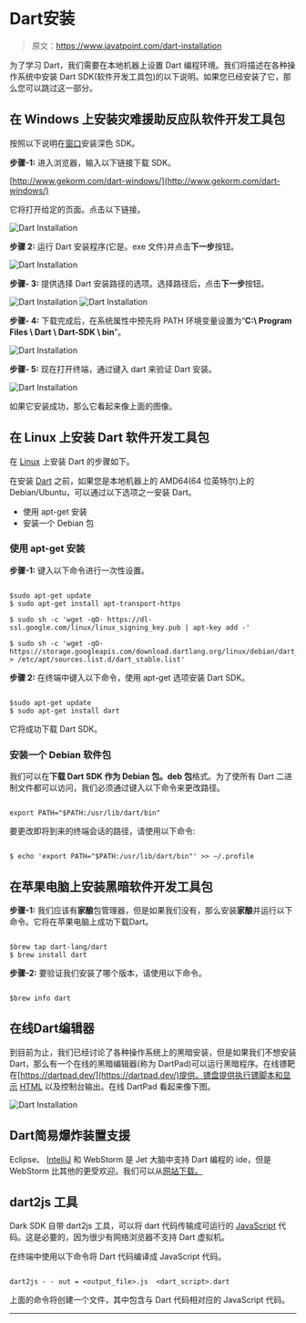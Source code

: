 # Dart安装

> 原文：<https://www.javatpoint.com/dart-installation>

为了学习 Dart，我们需要在本地机器上设置 Dart 编程环境。我们将描述在各种操作系统中安装 Dart SDK(软件开发工具包)的以下说明。如果您已经安装了它，那么您可以跳过这一部分。

## 在 Windows 上安装灾难援助反应队软件开发工具包

按照以下说明在[窗口](https://www.javatpoint.com/windows)安装深色 SDK。

**步骤-1:** 进入浏览器，输入以下链接下载 SDK。

[http://www.gekorm.com/dart-windows/](http://www.gekorm.com/dart-windows/)

它将打开给定的页面。点击以下链接。

![Dart Installation](img/037c885e0b6dfbec263bd042c3434184.png)

**步骤 2:** 运行 Dart 安装程序(它是。exe 文件)并点击**下一步**按钮。

![Dart Installation](img/99ab5f6ef8c2decacafe1f1a5ee846b9.png)

**步骤- 3:** 提供选择 Dart 安装路径的选项。选择路径后，点击**下一步**按钮。

![Dart Installation](img/0bcecda96c36c317f40e6993424c4c55.png)
![Dart Installation](img/ed5d5f437b24389cd0138af6bf907658.png)

**步骤- 4:** 下载完成后，在系统属性中预先将 PATH 环境变量设置为“**C:\ Program Files \ Dart \ Dart-SDK \ bin**”。

![Dart Installation](img/7c8af460bb533d4cf77160ff5dc5e106.png)

**步骤- 5:** 现在打开终端，通过键入 dart 来验证 Dart 安装。

![Dart Installation](img/39338d96a68bfb8ca6c01895026fff88.png)

如果它安装成功，那么它看起来像上面的图像。

## 在 Linux 上安装 Dart 软件开发工具包

在 [Linux](https://www.javatpoint.com/linux-tutorial) 上安装 Dart 的步骤如下。

在安装 [Dart](https://www.javatpoint.com/dart-programming) 之前，如果您是本地机器上的 AMD64(64 位英特尔)上的 Debian/Ubuntu，可以通过以下选项之一安装 Dart。

*   使用 apt-get 安装
*   安装一个 Debian 包

### 使用 apt-get 安装

**步骤-1:** 键入以下命令进行一次性设置。

```

$sudo apt-get update
$ sudo apt-get install apt-transport-https

$ sudo sh -c 'wget -qO- https://dl-ssl.google.com/linux/linux_signing_key.pub | apt-key add -'

$ sudo sh -c 'wget -qO- https://storage.googleapis.com/download.dartlang.org/linux/debian/dart_stable.list > /etc/apt/sources.list.d/dart_stable.list'

```

**步骤 2:** 在终端中键入以下命令，使用 apt-get 选项安装 Dart SDK。

```

$sudo apt-get update
$ sudo apt-get install dart

```

它将成功下载 Dart SDK。

### 安装一个 Debian 软件包

我们可以在**下载 **Dart SDK** 作为 Debian 包。deb 包**格式。为了使所有 Dart 二进制文件都可以访问，我们必须通过键入以下命令来更改路径。

```

export PATH="$PATH:/usr/lib/dart/bin"

```

要更改即将到来的终端会话的路径，请使用以下命令:

```

$ echo 'export PATH="$PATH:/usr/lib/dart/bin"' >> ~/.profile

```

## 在苹果电脑上安装黑暗软件开发工具包

**步骤-1:** 我们应该有**家酿**包管理器，但是如果我们没有，那么安装**家酿**并运行以下命令。它将在苹果电脑上成功下载Dart。

```

$brew tap dart-lang/dart
$ brew install dart

```

**步骤-2:** 要验证我们安装了哪个版本，请使用以下命令。

```

$brew info dart

```

## 在线Dart编辑器

到目前为止，我们已经讨论了各种操作系统上的黑暗安装，但是如果我们不想安装 Dart，那么有一个在线的黑暗编辑器(称为 DartPad)可以运行黑暗程序。在线镖靶在[https://dartpad.dev/](https://dartpad.dev/)提供。镖盘提供执行镖脚本和显示 [HTML](https://www.javatpoint.com/html-tutorial) 以及控制台输出。在线 DartPad 看起来像下图。

![Dart Installation](img/4c05f2fb55b59e1022fcae5b1aba03a0.png)

## Dart简易爆炸装置支援

Eclipse、 [IntelliJ](https://www.javatpoint.com/intellij-idea-tutorial) 和 WebStorm 是 Jet 大脑中支持 Dart 编程的 ide，但是 WebStorm 比其他的更受欢迎。我们可以从[网站下载。](https://www.jetbrains.com/webstorm/download/#section=windows-version)

## dart2js 工具

Dark SDK 自带 dart2js 工具，可以将 dart 代码传输成可运行的 [JavaScript](https://www.javatpoint.com/javascript-tutorial) 代码。这是必要的，因为很少有网络浏览器不支持 Dart 虚拟机。

在终端中使用以下命令将 Dart 代码编译成 JavaScript 代码。

```

dart2js - - out = <output_file>.js  <dart_script>.dart

```

上面的命令将创建一个文件，其中包含与 Dart 代码相对应的 JavaScript 代码。

* * *